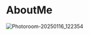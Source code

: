 # AboutMe
![Photoroom-20250116_122354](https://github.com/user-attachments/assets/a88f6f72-2e56-44b5-806b-2814330f3c80)


